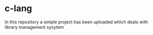 # c-lang
In this repository a simple project has been uploaded which deals with library management sysytem
